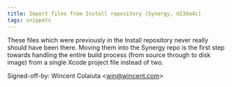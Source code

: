 ```yaml
---
title: Import files from Install repository (Synergy, d23da4c)
tags: snippets
---
```


These files which were previously in the Install repository never really should have been there. Moving them into the Synergy repo is the first step towards handling the entire build process (from source through to disk image) from a single Xcode project file instead of two.

Signed-off-by: Wincent Colaiuta &lt;win@wincent.com&gt;
